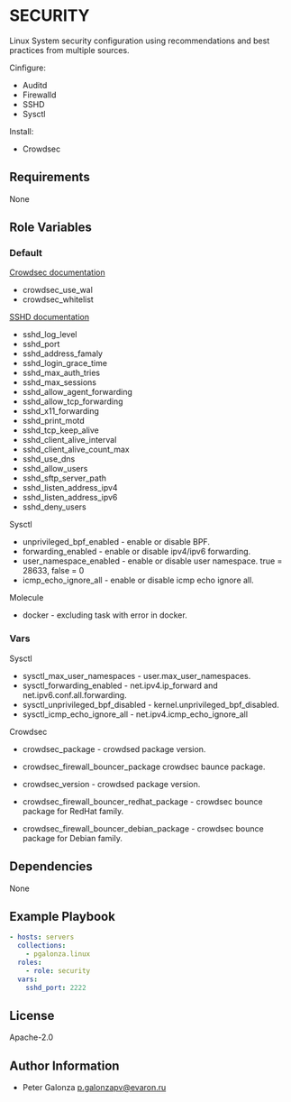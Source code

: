 SECURITY
=========

Linux System security configuration using recommendations and best practices from multiple sources.

Cinfigure:
* Auditd
* Firewalld
* SSHD
* Sysctl

Install:
* Crowdsec

Requirements
------------

None

Role Variables
--------------

### Default

[Crowdsec documentation](https://doc.crowdsec.net/docs/next/intro)
* crowdsec_use_wal
* crowdsec_whitelist

[SSHD documentation](https://man.openbsd.org/sshd_config)
* sshd_log_level
* sshd_port
* sshd_address_famaly
* sshd_login_grace_time
* sshd_max_auth_tries
* sshd_max_sessions
* sshd_allow_agent_forwarding
* sshd_allow_tcp_forwarding
* sshd_x11_forwarding
* sshd_print_motd
* sshd_tcp_keep_alive
* sshd_client_alive_interval
* sshd_client_alive_count_max
* sshd_use_dns
* sshd_allow_users
* sshd_sftp_server_path
* sshd_listen_address_ipv4
* sshd_listen_address_ipv6
* sshd_deny_users

Sysctl

* unprivileged_bpf_enabled - enable or disable BPF.
* forwarding_enabled - enable or disable ipv4/ipv6 forwarding.
* user_namespace_enabled - enable or disable user namespace. true = 28633, false = 0
* icmp_echo_ignore_all - enable or disable icmp echo ignore all.

Molecule

* docker - excluding task with error in docker.

### Vars

Sysctl

* sysctl_max_user_namespaces - user.max_user_namespaces.
* sysctl_forwarding_enabled - net.ipv4.ip_forward and net.ipv6.conf.all.forwarding.
* sysctl_unprivileged_bpf_disabled - kernel.unprivileged_bpf_disabled.
* sysctl_icmp_echo_ignore_all - net.ipv4.icmp_echo_ignore_all

Crowdsec

* crowdsec_package - crowdsed package version.
* crowdsec_firewall_bouncer_package crowdsec baunce package.

* crowdsec_version - crowdsed package version.
* crowdsec_firewall_bouncer_redhat_package - crowdsec bounce package for RedHat family.
* crowdsec_firewall_bouncer_debian_package - crowdsec bounce package for Debian family.

Dependencies
------------

None

Example Playbook
----------------

```yaml
- hosts: servers
  collections:
    - pgalonza.linux
  roles:
    - role: security
  vars:
    sshd_port: 2222
```

License
-------

Apache-2.0

Author Information
------------------

* Peter Galonza <p.galonzapv@evaron.ru>

